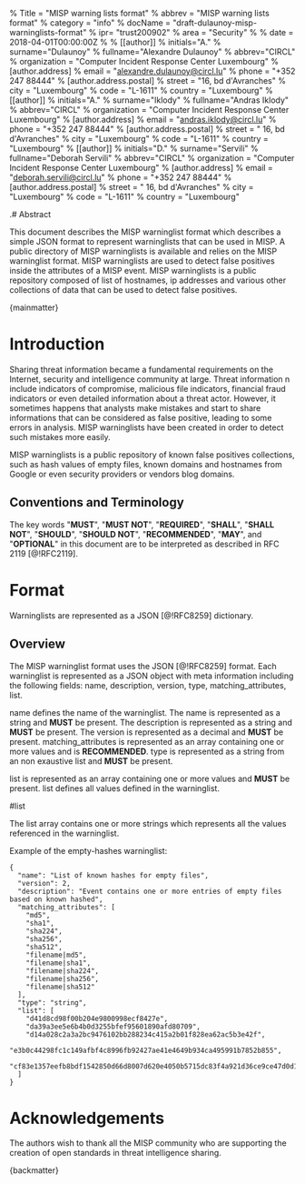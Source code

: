 % Title = "MISP warning lists format"
% abbrev = "MISP warning lists format"
% category = "info"
% docName = "draft-dulaunoy-misp-warninglists-format"
% ipr= "trust200902"
% area = "Security"
%
% date = 2018-04-01T00:00:00Z
%
% [[author]]
% initials="A."
% surname="Dulaunoy"
% fullname="Alexandre Dulaunoy"
% abbrev="CIRCL"
% organization = "Computer Incident Response Center Luxembourg"
%  [author.address]
%  email = "alexandre.dulaunoy@circl.lu"
%  phone = "+352 247 88444"
%   [author.address.postal]
%   street = "16, bd d'Avranches"
%   city = "Luxembourg"
%   code = "L-1611"
%   country = "Luxembourg"
% [[author]]
% initials="A."
% surname="Iklody"
% fullname="Andras Iklody"
% abbrev="CIRCL"
% organization = "Computer Incident Response Center Luxembourg"
%  [author.address]
%  email = "andras.iklody@circl.lu"
%  phone = "+352 247 88444"
%   [author.address.postal]
%   street = " 16, bd d'Avranches"
%   city = "Luxembourg"
%   code = "L-1611"
%   country = "Luxembourg"
% [[author]]
% initials="D."
% surname="Servili"
% fullname="Deborah Servili"
% abbrev="CIRCL"
% organization = "Computer Incident Response Center Luxembourg"
%  [author.address]
%  email = "deborah.servili@circl.lu"
%  phone = "+352 247 88444"
%   [author.address.postal]
%   street = " 16, bd d'Avranches"
%   city = "Luxembourg"
%   code = "L-1611"
%   country = "Luxembourg"



.# Abstract

This document describes the MISP warninglist format which describes a simple JSON format to represent warninglists that can be used in MISP. A public directory of MISP warninglists is available and relies on the MISP warninglist format. MISP warninglists are used to detect false positives inside the attributes of a MISP event. MISP warninglists is a public repository composed of list of hostnames, ip addresses and various other collections of data that can be used to detect false positives.

{mainmatter}

# Introduction

Sharing threat information became a fundamental requirements on the Internet, security and intelligence community at large. Threat information n  include indicators of compromise, malicious file indicators, financial fraud indicators or even detailed information about a threat actor. However, it sometimes happens that analysts make mistakes and start to share informations that can be considered as false positive, leading to some errors in analysis. MISP warninglists have been created in order to detect such mistakes more easily.

MISP warninglists is a public repository of known false positives collections, such as hash values of empty files, known domains and hostnames from Google or even security providers or vendors blog domains.

##  Conventions and Terminology

The key words "**MUST**", "**MUST NOT**", "**REQUIRED**", "**SHALL**", "**SHALL NOT**",
"**SHOULD**", "**SHOULD NOT**", "**RECOMMENDED**", "**MAY**", and "**OPTIONAL**" in this
document are to be interpreted as described in RFC 2119 [@!RFC2119].

# Format

Warninglists are represented as a JSON [@!RFC8259] dictionary.

## Overview

The MISP warninglist format uses the JSON [@!RFC8259] format. Each warninglist is represented as a JSON object with meta information including the following fields: name, description, version, type, matching_attributes, list.

name defines the name of the warninglist. The name is represented as a string and **MUST** be present. The description is represented as a string and **MUST** be present. The version is represented as a decimal and **MUST** be present. matching_attributes is represented as an array containing one or more values and is **RECOMMENDED**. type is represented as a string from an non exaustive list and **MUST** be present.

list is represented as an array containing one or more values and **MUST** be present. list defines all values defined in the warninglist.

#list

The list array contains one or more strings which represents all the values referenced in the warninglist.

Example of the empty-hashes warninglist:
~~~~
{
  "name": "List of known hashes for empty files",
  "version": 2,
  "description": "Event contains one or more entries of empty files based on known hashed",
  "matching_attributes": [
    "md5",
    "sha1",
    "sha224",
    "sha256",
    "sha512",
    "filename|md5",
    "filename|sha1",
    "filename|sha224",
    "filename|sha256",
    "filename|sha512"
  ],
  "type": "string",
  "list": [
    "d41d8cd98f00b204e9800998ecf8427e",
    "da39a3ee5e6b4b0d3255bfef95601890afd80709",
    "d14a028c2a3a2bc9476102bb288234c415a2b01f828ea62ac5b3e42f",
    "e3b0c44298fc1c149afbf4c8996fb92427ae41e4649b934ca495991b7852b855",
    "cf83e1357eefb8bdf1542850d66d8007d620e4050b5715dc83f4a921d36ce9ce47d0d13c5d85f2b0ff8318d2877eec2f63b931bd47417a81a538327af927da3e"
  ]
}
~~~~

# Acknowledgements

The authors wish to thank all the MISP community who are supporting the creation
of open standards in threat intelligence sharing.

{backmatter}
